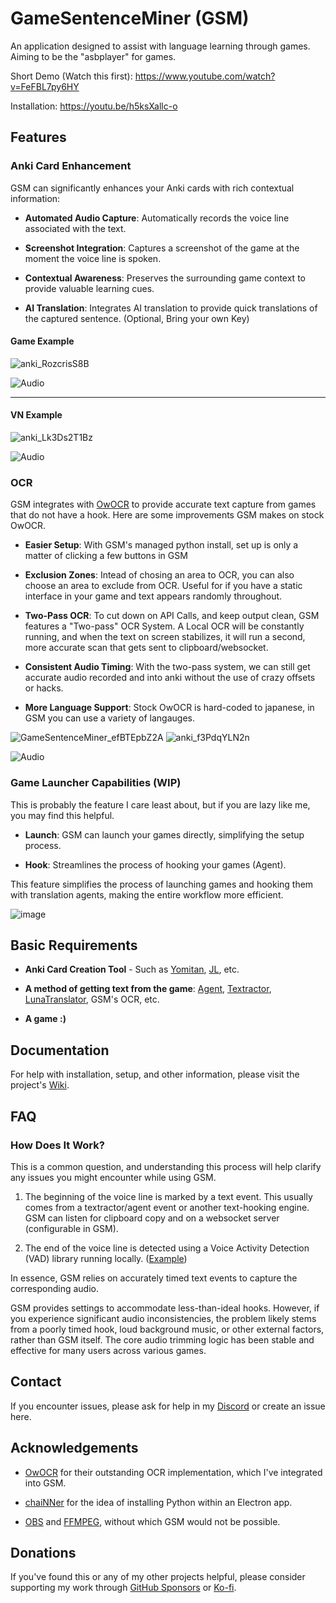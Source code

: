 # GameSentenceMiner (GSM)

An application designed to assist with language learning through games. Aiming to be the "asbplayer" for games.

Short Demo (Watch this first): https://www.youtube.com/watch?v=FeFBL7py6HY

Installation: https://youtu.be/h5ksXallc-o

## Features

### Anki Card Enhancement

GSM can significantly enhances your Anki cards with rich contextual information:

* **Automated Audio Capture**: Automatically records the voice line associated with the text.

* **Screenshot Integration**: Captures a screenshot of the game at the moment the voice line is spoken.

* **Contextual Awareness**: Preserves the surrounding game context to provide valuable learning cues. 

* **AI Translation**: Integrates AI translation to provide quick translations of the captured sentence. (Optional, Bring your own Key)


#### Game Example
![anki_RozcrisS8B](https://github.com/user-attachments/assets/b1f08150-6b46-4d7d-ad90-e6c468076b05)

![Audio](https://github.com/user-attachments/assets/94360986-8dbf-42c9-b3c3-d054893eac3d)

---

#### VN Example
![anki_Lk3Ds2T1Bz](https://github.com/user-attachments/assets/e8ae4d66-f138-4ae1-9df7-46e16249be41)

![Audio](https://github.com/user-attachments/assets/2d7b3967-cd5c-4132-b489-75058ea20921)


### OCR

GSM integrates with [OwOCR](https://github.com/AuroraWright/owocr/) to provide accurate text capture from games that do not have a hook. Here are some improvements GSM makes on stock OwOCR.

* **Easier Setup**: With GSM's managed python install, set up is only a matter of clicking a few buttons in GSM

* **Exclusion Zones**: Intead of chosing an area to OCR, you can also choose an area to exclude from OCR. Useful for if you have a static interface in your game and text appears randomly throughout.

* **Two-Pass OCR**: To cut down on API Calls, and keep output clean, GSM features a "Two-pass" OCR System. A Local OCR will be constantly running, and when the text on screen stabilizes, it will run a second, more accurate scan that gets sent to clipboard/websocket.

* **Consistent Audio Timing**: With the two-pass system, we can still get accurate audio recorded and into anki without the use of crazy offsets or hacks.

* **More Language Support**: Stock OwOCR is hard-coded to japanese, in GSM you can use a variety of langauges.


![GameSentenceMiner_efBTEpbZ2A](https://github.com/user-attachments/assets/4b873f9e-c049-428c-9bfd-20907e095054)
![anki_f3PdqYLN2n](https://github.com/user-attachments/assets/a901221c-6f7c-471b-a1f3-f29e8ced102c)

![Audio](https://github.com/user-attachments/assets/8c44780a-9b74-41af-bf16-28a742f4de12)


### Game Launcher Capabilities (WIP)

This is probably the feature I care least about, but if you are lazy like me, you may find this helpful.

* **Launch**:  GSM can launch your games directly, simplifying the setup process.

* **Hook**:  Streamlines the process of hooking your games (Agent).

This feature simplifies the process of launching games and hooking them with translation agents, making the entire workflow more efficient.

![image](https://github.com/user-attachments/assets/eb630535-d291-4386-a5af-9f54b718896a)

## Basic Requirements

* **Anki Card Creation Tool** - Such as [Yomitan](https://github.com/yomidevs/yomitan), [JL](https://github.com/rampaa/JL), etc.

* **A method of getting text from the game**: [Agent](https://github.com/0xDC00/agent), [Textractor](https://github.com/Artikash/Textractor), [LunaTranslator](https://github.com/HIllya51/LunaTranslator), GSM's OCR, etc.

* **A game :)**

## Documentation

For help with installation, setup, and other information, please visit the project's [Wiki](https://github.com/bpwhelan/GameSentenceMiner/wiki).

## FAQ

### How Does It Work?

This is a common question, and understanding this process will help clarify any issues you might encounter while using GSM.

1.  The beginning of the voice line is marked by a text event. This usually comes from a textractor/agent event or another text-hooking engine. GSM can listen for clipboard copy and on a websocket server (configurable in GSM).

2.  The end of the voice line is detected using a Voice Activity Detection (VAD) library running locally. ([Example](https://github.com/snakers4/silero-vad))

In essence, GSM relies on accurately timed text events to capture the corresponding audio.

GSM provides settings to accommodate less-than-ideal hooks. However, if you experience significant audio inconsistencies, the problem likely stems from a poorly timed hook, loud background music, or other external factors, rather than GSM itself. The core audio trimming logic has been stable and effective for many users across various games.

## Contact

If you encounter issues, please ask for help in my [Discord](https://discord.gg/yP8Qse6bb8) or create an issue here.

## Acknowledgements

* [OwOCR](https://github.com/AuroraWright/owocr) for their outstanding OCR implementation, which I've integrated into GSM.

* [chaiNNer](https://github.com/chaiNNer-org/chaiNNer) for the idea of installing Python within an Electron app.

* [OBS](https://obsproject.com/) and [FFMPEG](https://ffmpeg.org/), without which GSM would not be possible.

## Donations

If you've found this or any of my other projects helpful, please consider supporting my work through [GitHub Sponsors](https://github.com/sponsors/bpwhelan) or [Ko-fi](https://ko-fi.com/beangate).
